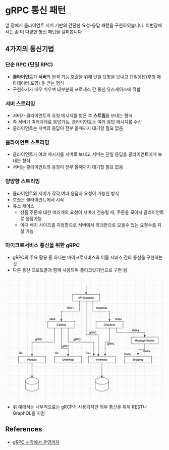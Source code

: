 # gRPC 통신 패턴

앞 장에서 클라이언트 서버 기반의 간단한 요청-응답 패턴을 구현하였습니다. 이번장에서는 좀 더 다양한 통신 패턴을 살펴봅니다.

## 4가지의 통신기법

### 단순 RPC (단일 RPC)
* **클라이언트**가 **서버**의 원격 기능 호출을 위해 단일 요청을 보내고 단일응답(후행 메타데이터 포함) 을 받는 형식
* 구현하기가 매우 쉬우며 대부분의 프로세스 간 통신 유스케이스에 적합

### 서버 스트리밍
* 서버가 클라이언트의 요청 메시지를 받은 후 **스트림**을 보내는 형식
* 즉 서버가 여러차례로 응답가능, 클라이언트는 여러 응답 메시지를 수신
* 클라이언트는 서버의 응답이 전부 올때까지 대기할 필요 없음

### 클라이언트 스트리밍
* 클라이언트가 여러 메시지를 서버로 보내고 서버는 단일 응답을 클라이언트에게 보내는 형식
* 서버는 클라이언트의 응청이 전부 올때까지 대기할 필요 없음

### 양뱡향 스트리밍
* 클라이언트와 서버가 각각 여러 응답과 요청이 가능한 방식
* 호출은 클라이언트에서 시작
* 유스 케이스
  * 상품 주문에 대한 여러개의 요청이 서버에 전송될 때, 주문을 모아서 클라이언트로 응답가능
  * 이때 배치 사이즈를 지정함으로 서버에서 최대한으로 모을수 있는 요청수를 지정 가능 

### 마이크로서비스 통신을 위한 gRPC
* gRPC의 주요 활용 중 하나는 마이크로서비스와 이들 서비스 간의 통신을 구현하는 것
* 다른 통신 프로토콜과 함께 사용되며 폴리크랏기반으로 구현 됨

![](./images/03-microservice.png)

* 위 예에서는 내부적으로는 gRCP가 사용되지만 외부 통신을 위해 REST나 GraphQL을 지원
 

## References
* [gRPC 시작에서 운영까지](http://www.kyobobook.co.kr/product/detailViewKor.laf?ejkGb=KOR&mallGb=KOR&barcode=9791161754635&orderClick=LAG&Kc=)
